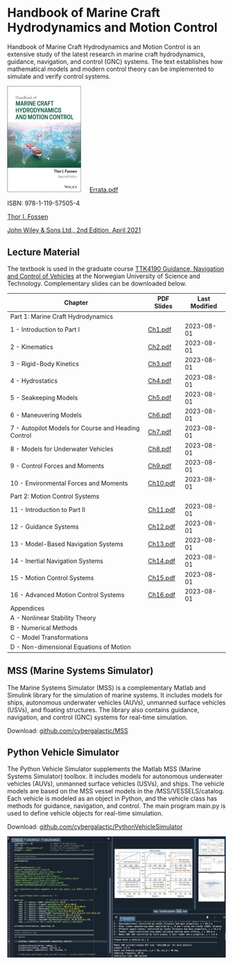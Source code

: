 # Handbook of Marine Craft Hydrodynamics and Motion Control

Handbook of Marine Craft Hydrodynamics and Motion Control is an extensive study of the latest research in marine craft hydrodynamics, guidance, navigation, and control (GNC) systems. The text establishes how mathematical models and modern control theory can be implemented to simulate and verify control systems. 

<img src="./src/bookcover.jpg" width="170" />  &nbsp;&nbsp;&nbsp;  [Errata.pdf](https://www.dropbox.com/scl/fi/y9p0h9plajkneqhajxfmu/Errata.pdf?rlkey=gxphdojvc67v0xnsxnvx5fz08&dl=0)

ISBN: 978-1-119-57505-4

[Thor I. Fossen](https://www.ntnu.edu/employees/tif)

[John Wiley & Sons Ltd., 2nd Edition, April 2021](https://www.wiley.com/en-in/Handbook+of+Marine+Craft+Hydrodynamics+and+Motion+Control%2C+2nd+Edition-p-9781119575030)

## Lecture Material

The textbook is used in the graduate course [TTK4190 Guidance, Navigation and Control of Vehicles](https://www.ntnu.edu/studies/courses/TTK4190) at the Norwegian University of Science and Technology. Complementary slides can be downloaded below. 

| Chapter | PDF Slides | Last Modified |
|---------|------------|---------------|
| Part 1: Marine Craft Hydrodynamics |
| 1 - Introduction to Part I | [Ch1.pdf](https://www.dropbox.com/scl/fi/0t35ol7qjkbtq2y2tjtmr/Ch1.pdf?rlkey=733g820vq4vfxdn8pd9zl8xt9&dl=0)| 2023-08-01  |
| 2 - Kinematics   | [Ch2.pdf](https://www.dropbox.com/scl/fi/i7vlggjiipr8vpp6j1evo/Ch2.pdf?rlkey=w6o0au5nphl3h7y449tziior9&dl=0)| 2023-08-01  |
| 3 - Rigid-Body Kinetics | [Ch3.pdf](https://www.dropbox.com/scl/fi/szawrpaykezjodki8t3jq/Ch3.pdf?rlkey=54g895sql59x4gssoa7nextir&dl=0)| 2023-08-01  |
| 4 - Hydrostatics | [Ch4.pdf](https://www.dropbox.com/scl/fi/td0dwv4cgjxmvdg8dhtg9/Ch4.pdf?rlkey=fcbxt5sa0kh826jk783tb7mqt&dl=0)| 2023-08-01  |
| 5 - Seakeeping Models | [Ch5.pdf](https://www.dropbox.com/scl/fi/7yuix37gbad59qma3hi1x/Ch5.pdf?rlkey=zi16uwq78d418v03lh1mdtfb9&dl=0)| 2023-08-01  |
| 6 - Maneuvering Models | [Ch6.pdf](https://www.dropbox.com/scl/fi/f2ipl6gxs9a826b6i06dw/Ch6.pdf?rlkey=utqhkxv7y353rittx1dnte0fo&dl=0)| 2023-08-01  |
| 7 - Autopilot Models for Course and Heading Control | [Ch7.pdf](https://www.dropbox.com/scl/fi/rth0nv12xsrf0ar8bsbwv/Ch7.pdf?rlkey=bjpndrhdfuxzc8281fx3n2hk8&dl=0)| 2023-08-01  |
| 8 - Models for Underwater Vehicles | [Ch8.pdf](https://www.dropbox.com/scl/fi/r3ppxw8sbfy16uy0bts0f/Ch8.pdf?rlkey=uyz1kqiz10b07qg000s0jfp4f&dl=0)| 2023-08-01  |
| 9 - Control Forces and Moments | [Ch9.pdf](https://www.dropbox.com/scl/fi/ftobpq8i6ossgdfuvada0/Ch9.pdf?rlkey=yzuft1ocixxtiol9nuwohxip3&dl=0)| 2023-08-01  |
| 10 - Environmental Forces and Moments | [Ch10.pdf](https://www.dropbox.com/scl/fi/1hdy5puq6p0nzkd4bivtg/Ch10.pdf?rlkey=ro2t6otv1qfn6qg20oi0nxapr&dl=0)| 2023-08-01  |
| Part 2: Motion Control Systems |
| 11 - Introduction to Part II | [Ch11.pdf](https://www.dropbox.com/scl/fi/sryr1340ilvjv9dpfs62t/Ch11.pdf?rlkey=grlws4qw8edl69s38dqivqfkp&dl=0)| 2023-08-01  |
| 12 - Guidance Systems | [Ch12.pdf](https://www.dropbox.com/scl/fi/mf5ms14t9pp7mfe4qgf6w/Ch12.pdf?rlkey=odw8avz86a02w8tg6wnfmvu79&dl=0)| 2023-08-01  |
| 13 - Model-Based Navigation Systems | [Ch13.pdf](https://www.dropbox.com/scl/fi/2632cq45s97fdbl8h4ihs/Ch13.pdf?rlkey=s2bpax64cwbdcas6cxxgc79gk&dl=0)| 2023-08-01  |
| 14 - Inertial Navigation Systems | [Ch14.pdf](https://www.dropbox.com/scl/fi/68ky3k4is0gahpxi3h010/Ch14.pdf?rlkey=6yq5djch0ycna9h69qz6xh4lz&dl=0)| 2023-08-01  |
| 15 - Motion Control Systems | [Ch15.pdf](https://www.dropbox.com/scl/fi/cprgdxqm7stse4ax4vhvd/Ch15.pdf?rlkey=2yy1j22adyoi7ziq571kb28ii&dl=0)| 2023-08-01  |
| 16 - Advanced Motion Control Systems | [Ch16.pdf](https://www.dropbox.com/scl/fi/3ruzu0wg28cpkxzk0a21t/Ch16.pdf?rlkey=782uj1pkucfqtnqk2logm5uxb&dl=0)| 2023-08-01  |
| Appendices | |
| A - Nonlinear Stability Theory | |
| B - Numerical Methods | |
| C - Model Transformations | |
| D - Non-dimensional Equations of Motion | |

## MSS (Marine Systems Simulator)

The Marine Systems Simulator (MSS) is a complementary Matlab and Simulink library for the simulation of marine systems. It includes models for ships, autonomous underwater vehicles (AUVs), unmanned surface vehicles (USVs), and floating structures. The library also contains guidance, navigation, and control (GNC) systems for real-time simulation.  

Download: [github.com/cybergalactic/MSS](https://github.com/cybergalactic/MSS)

## Python Vehicle Simulator

The Python Vehicle Simulator supplements the Matlab MSS (Marine Systems Simulator) toolbox. It includes models for autonomous underwater vehicles (AUVs), unmanned surface vehicles (USVs), and ships. The vehicle models are based on the MSS vessel models in the /MSS/VESSELS/catalog. Each vehicle is modeled as an object in Python, and the vehicle class has methods for guidance, navigation, and control. The main program main.py is used to define vehicle objects for real-time simulation.

Download: [github.com/cybergalactic/PythonVehicleSimulator](https://github.com/cybergalactic/PythonVehicleSimulator)

<img src="./src/pythonVehicleSim.png" width="1000"/>
